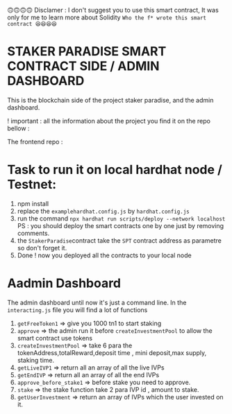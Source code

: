 🙃🙃🙃🙃 Disclamer : I don't suggest you to use this smart contract, It was only for me to learn more about Solidity ` Who the f* wrote this smart contract 😆😆😆😆 `





# STAKER PARADISE SMART CONTRACT SIDE / ADMIN DASHBOARD

 This is the blockchain side of the project staker paradise, and the admin dashboard.
 
 ! important : all the information about the project you find it on the repo bellow : 
 
 The frontend repo : 
 
 
 


# Task to run it on local hardhat node  / Testnet:

 1) npm install 
 2) replace the `examplehardhat.config.js` by `hardhat.config.js`
 3) run the command `npx hardhat run scripts/deploy --network localhost` PS : you should deploy
  the smart contracts one by one just by removing comments.
 4) the `StakerParadise`contract take the `SPT` contract address as parametre so don't forget it.
 5) Done ! now you deployed all the contracts to your local node
 
 # Aadmin Dashboard 
 
  The admin dashboard until now it's just a command line. In the `interacting.js` file you will find
  a lot of functions 
  
  1) `getFreeToken1` => give you 1000 tn1 to start staking
  2) `approve` => the admin run it before `createInvestmentPool` to allow the smart contract use tokens
  3) `createInvestmentPool` => take 6 para the tokenAddress,totalReward,deposit time , mini deposit,max supply, staking time.
  4) `getLiveIVP1` => return all an array of all the live IVPs
  5) `getEndIVP` => return all an array of all the end IVPs
  6) `approve_before_stake1` => before stake you need to approve.
  7) `stake` => the stake function take 2 para IVP id , amount to stake.
  8) `getUserInvestment` => return an array of IVPs which the user invested on it.
  
  
